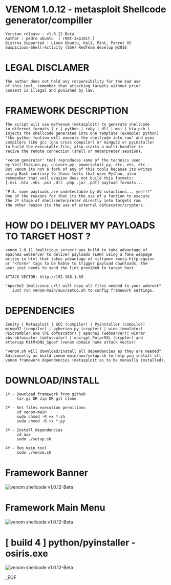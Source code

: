 # VENOM 1.0.12 - metasploit Shellcode generator/compiller
    Version release : v1.0.12-Beta
    Author : pedro ubuntu  [ r00t-3xp10it ]
    Distros Supported : Linux Ubuntu, Kali, Mint, Parrot OS
    Suspicious-Shell-Activity (SSA) RedTeam develop @2016


# LEGAL DISCLAMER
    The author does not hold any responsibility for the bad use
    of this tool, remember that attacking targets without prior
    consent is illegal and punished by law.



# FRAMEWORK DESCRIPTION
    The script will use msfvenom (metasploit) to generate shellcode
    in diferent formats ( c | python | ruby | dll | msi | hta-psh )
    injects the shellcode generated into one template (example: python)
    "the python funtion will execute the shellcode into ram" and uses
    compilers like gcc (gnu cross compiler) or mingw32 or pyinstaller
    to build the executable file, also starts a multi-handler to
    recive the remote connection (shell or meterpreter session).

    'venom generator' tool reproduces some of the technics used
    by Veil-Evasion.py, unicorn.py, powersploit.py, etc, etc, etc..
    But venom its not a fork of any of this tools because its writen
    using Bash contrary to those tools that uses Python, also
    remmenber that veil evasion does not build this formats:
    [.msi .hta .vbs .ps1 .dll .php .jar .pdf] payload formats...

    "P.S. some payloads are undetectable by AV soluctions... yes!!!"
    One of the reasons for that its the use of a funtion to execute
    the 2º stage of shell/meterpreter directly into targets ram
    the other reazon its the use of external obfuscator/crypters.


# HOW DO I DELIVER MY PAYLOADS TO TARGET HOST ?
    venom 1.0.11 (malicious_server) was build to take advantage of
    apache2 webserver to deliver payloads (LAN) using a fake webpage
    writen in html that takes advantage of <iframe> <meta-http-equiv>
    or "<form>" tags to be hable to trigger payload downloads, the
    user just needs to send the link provided to target host.

    ATTACK VECTOR: http://192.168.1.69

    "Apache2 (malicious url) will copy all files needed to your webroot"
       Just run venom-main/aux/setup.sh to config framework settings.



# DEPENDENCIES
    Zenity | Metasploit | GCC (compiler) | Pyinstaller (compiler)
    mingw32 (compiler) | pyherion.py (crypter) | wine (emulator)
    PEScrambler.exe (PE obfuscator) | apache2 (webserver)| winrar
    vbs-obfuscator (obfuscator) | encrypt_PolarSSL (crypter) and
    ettercap MitM+DNS_Spoof (venom domain name attack vector)

    "venom.sh will download/install all dependencies as they are needed"
    Adicionally as build venom-main/aux/setup.sh to help you install all
    venom framework dependencies (metasploit as to be manually installed). 


# DOWNLOAD/INSTALL
    1º - Download framework from github
         tar.gz OR zip OR git clone

    2º - Set files execution permitions
         cd venom-main
         sudo chmod -R +x *.sh
         sudo chmod -R +x *.py

    3º - Install dependencies
         cd aux
         sudo ./setup.sh

    4º - Run main tool
         sudo ./venom.sh

# Framework Banner
![venom shellcode v1.0.12-Beta](https://dl.dropboxusercontent.com/u/21426454/git-hub-venom-banner1.png)
# Framework Main Menu
![venom shellcode v1.0.12-Beta](https://dl.dropboxusercontent.com/u/21426454/git-hub-venom-banner2.png)
# [ build 4 ] python/pyinstaller - osiris.exe
![venom shellcode v1.0.12-Beta](https://dl.dropboxusercontent.com/u/21426454/venom-banner3.png)

_EOF
